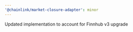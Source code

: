 ```yaml
---
'@chainlink/market-closure-adapter': minor
---
```


Updated implementation to account for Finnhub v3 upgrade
